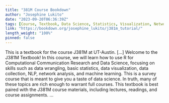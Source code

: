 ```yaml
---
title: "381M Course Bookdown"
author: "Josephine Lukito"
date: "2023-09-20T06:36:39Z"
tags: [Course, Textbook, Data Science, Statistics, Visualization, Network, Machine Learning]
link: "https://bookdown.org/josephine_lukito/j381m_tutorial/"
length_weight: "100%"
pinned: false
---
```


This is a textbook for the course J381M at UT-Austin. [...] Welcome to the J381M Textbook! In this course, we will learn how to use R for Computational Communication Research and Data Science, focusing on skills such as data wrangling, basic statistics, data visualization, data collection, NLP, network analysis, and machine learning. This is a survey course that is meant to give you a taste of data science. In truth, many of these topics are rich enough to warrant full courses. This textbook is best paired with the J381M course materials, including lectures, readings, and course assignments. ...
